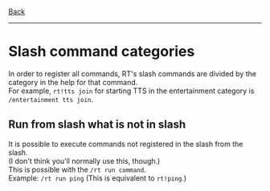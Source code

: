 [Back](/en/notes)
* * *
# Slash command categories
In order to register all commands, RT's slash commands are divided by the category in the help for that command.  
For example, `rt!tts join` for starting TTS in the entertainment category is `/entertainment tts join`.

## Run from slash what is not in slash
It is possible to execute commands not registered in the slash from the slash.  
(I don't think you'll normally use this, though.)  
This is possible with the `/rt run command`.  
Example: `/rt run ping` (This is equivalent to `rt!ping`.)